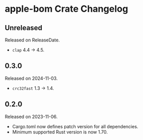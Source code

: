 # apple-bom Crate Changelog

<!-- next-header -->

## Unreleased

Released on ReleaseDate.

* `clap` 4.4 -> 4.5.

## 0.3.0

Released on 2024-11-03.

* `crc32fast` 1.3 -> 1.4.

## 0.2.0

Released on 2023-11-06.

* Cargo.toml now defines patch version for all dependencies.
* Minimum supported Rust version is now 1.70.
